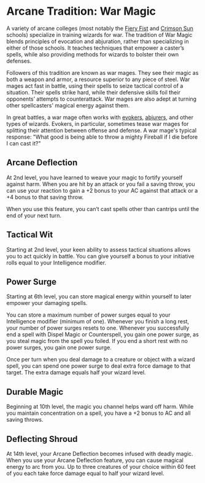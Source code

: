 # Arcane Tradition: War Magic
A variety of arcane colleges (most notably the [Fiery Fist](/Organizations/MageSchools/FieryFist.md) and [Crimson Sun](/Organizations/MageSchools/CrimsonSun.md) schools) specialize in training wizards for war. The tradition of War Magic blends principles of evocation and abjuration, rather than specializing in either of those schools. It teaches techniques that empower a caster’s spells, while also providing methods for wizards to bolster their own defenses.

Followers of this tradition are known as war mages. They see their magic as both a weapon and armor, a resource superior to any piece of steel. War mages act fast in battle, using their spells to seize tactical control of a situation. Their spells strike hard, while their defensive skills foil their opponents’ attempts to counterattack. War mages are also adept at turning other spellcasters' magical energy against them.

In great battles, a war mage often works with [evokers](Evocation.md), [abjurers](Abjuration.md), and other types of wizards. Evokers, in particular, sometimes tease war mages for splitting their attention between offense and defense. A war mage's typical response: "What good is being able to throw a mighty Fireball if I die before I can cast it?"

## Arcane Deflection
At 2nd level, you have learned to weave your magic to fortify yourself against harm. When you are hit by an attack or you fail a saving throw, you can use your reaction to gain a +2 bonus to your AC against that attack or a +4 bonus to that saving throw.

When you use this feature, you can’t cast spells other than cantrips until the end of your next turn.

## Tactical Wit
Starting at 2nd level, your keen ability to assess tactical situations allows you to act quickly in battle. You can give yourself a bonus to your initiative rolls equal to your Intelligence modifier.

## Power Surge
Starting at 6th level, you can store magical energy within yourself to later empower your damaging spells.

You can store a maximum number of power surges equal to your Intelligence modifier (minimum of one). Whenever you finish a long rest, your number of power surges resets to one. Whenever you successfully end a spell with Dispel Magic or Counterspell, you gain one power surge, as you steal magic from the spell you foiled. If you end a short rest with no power surges, you gain one power surge.

Once per turn when you deal damage to a creature or object with a wizard spell, you can spend one power surge to deal extra force damage to that target. The extra damage equals half your wizard level.

## Durable Magic
Beginning at 10th level, the magic you channel helps ward off harm. While you maintain concentration on a spell, you have a +2 bonus to AC and all saving throws.

## Deflecting Shroud
At 14th level, your Arcane Deflection becomes infused with deadly magic. When you use your Arcane Deflection feature, you can cause magical energy to arc from you. Up to three creatures of your choice within 60 feet of you each take force damage equal to half your wizard level.